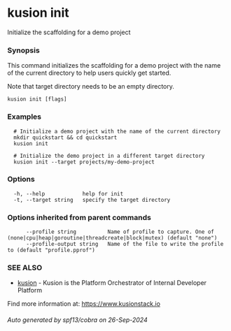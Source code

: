 # kusion init

Initialize the scaffolding for a demo project

### Synopsis

This command initializes the scaffolding for a demo project with the name of the current directory to help users quickly get started.

 Note that target directory needs to be an empty directory.

```
kusion init [flags]
```

### Examples

```
  # Initialize a demo project with the name of the current directory
  mkdir quickstart && cd quickstart
  kusion init
  
  # Initialize the demo project in a different target directory
  kusion init --target projects/my-demo-project
```

### Options

```
  -h, --help            help for init
  -t, --target string   specify the target directory
```

### Options inherited from parent commands

```
      --profile string          Name of profile to capture. One of (none|cpu|heap|goroutine|threadcreate|block|mutex) (default "none")
      --profile-output string   Name of the file to write the profile to (default "profile.pprof")
```

### SEE ALSO

* [kusion](index.md)	 - Kusion is the Platform Orchestrator of Internal Developer Platform
		
Find more information at: https://www.kusionstack.io

###### Auto generated by spf13/cobra on 26-Sep-2024
